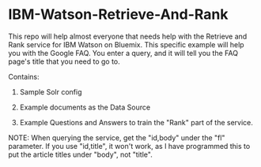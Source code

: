 # IBM-Watson-Retrieve-And-Rank

This repo will help almost everyone that needs help with the Retrieve and Rank service for IBM Watson on Bluemix. This specific example will help you with the Google FAQ. You enter a query, and it will tell you the FAQ page's title that you need to go to.

Contains:

1. Sample Solr config

2. Example documents as the Data Source

3. Example Questions and Answers to train the "Rank" part of the service.


NOTE: When querying the service, get the "id,body" under the "fl" parameter. If you use "id,title", it won't work, as I have programmed this to put the article titles under "body", not "title".
